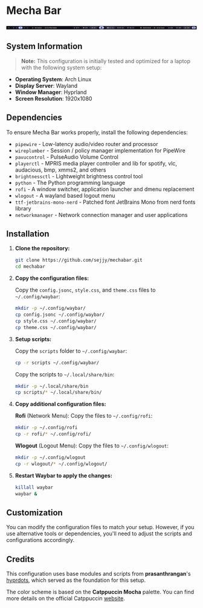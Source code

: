 # Mecha Bar
![Mecha Bar](/preview/v1.1.1.png)

## System Information
> **Note:** This configuration is initially tested and optimized for a laptop with the following system setup:

- **Operating System**: Arch Linux
- **Display Server**: Wayland
- **Window Manager**: Hyprland
- **Screen Resolution**: 1920x1080

## Dependencies
To ensure Mecha Bar works properly, install the following dependencies:

- ```pipewire``` - Low-latency audio/video router and processor
- ```wireplumber``` - Session / policy manager implementation for PipeWire
- ```pavucontrol``` - PulseAudio Volume Control
- ```playerctl``` - MPRIS media player controller and lib for spotify, vlc, audacious, bmp, xmms2, and others
- ```brightnessctl``` - Lightweight brightness control tool
- ```python``` - The Python programming language
- ```rofi``` - A window switcher, application launcher and dmenu replacement
- ```wlogout``` - A wayland based logout menu 
- ```ttf-jetbrains-mono-nerd``` - Patched font JetBrains Mono from nerd fonts library
- ```networkmanager``` - Network connection manager and user applications

## Installation
1. **Clone the repository:**
   ```bash
   git clone https://github.com/sejjy/mechabar.git
   cd mechabar
   ```
   
2. **Copy the configuration files:**
    
    Copy the `config.jsonc`, `style.css`, and `theme.css` files to `~/.config/waybar`:
    ```bash
    mkdir -p ~/.config/waybar/
    cp config.jsonc ~/.config/waybar/
    cp style.css ~/.config/waybar/
    cp theme.css ~/.config/waybar/
    ```

3. **Setup scripts:**
    
    Copy the `scripts` folder to `~/.config/waybar`:
    ```bash
    cp -r scripts ~/.config/waybar/
    ```

    Copy the scripts to `~/.local/share/bin`:
    ```bash
    mkdir -p ~/.local/share/bin
    cp scripts/* ~/.local/share/bin/
    ```

4. **Copy additional configuration files:**

    **Rofi** (Network Menu): Copy the files to `~/.config/rofi`:
    ```bash
    mkdir -p ~/.config/rofi
    cp -r rofi/* ~/.config/rofi/
    ```

    **Wlogout** (Logout Menu): Copy the files to `~/.config/wlogout`:
    ```bash
    mkdir -p ~/.config/wlogout
    cp -r wlogout/* ~/.config/wlogout/
    ```

5. **Restart Waybar to apply the changes:**
    ```bash
    killall waybar
    waybar &
    ```

## Customization
You can modify the configuration files to match your setup. However, if you use alternative tools or dependencies, you'll need to adjust the scripts and configurations accordingly.

## Credits
This configuration uses base modules and scripts from **prasanthrangan**'s [hyprdots](https://github.com/prasanthrangan/hyprdots), which served as the foundation for this setup.

The color scheme is based on the **Catppuccin Mocha** palette. You can find more details on the official Catppuccin [website](https://catppuccin.com/palette).
